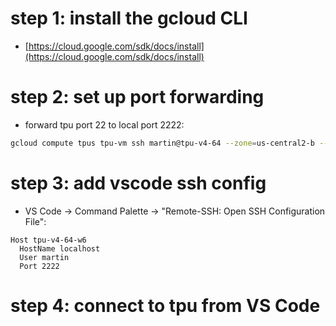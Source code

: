 

# step 1: install the gcloud CLI
- [https://cloud.google.com/sdk/docs/install](https://cloud.google.com/sdk/docs/install)


# step 2: set up port forwarding
- forward tpu port 22 to local port 2222:
```bash
gcloud compute tpus tpu-vm ssh martin@tpu-v4-64 --zone=us-central2-b --worker=6 -- -N -L 2222:localhost:22
```


# step 3: add vscode ssh config
- VS Code -> Command Palette → "Remote-SSH: Open SSH Configuration File":
```
Host tpu-v4-64-w6
  HostName localhost
  User martin
  Port 2222
```


# step 4: connect to tpu from VS Code

